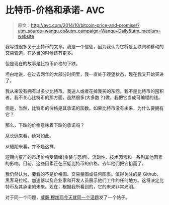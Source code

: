 # 比特币-价格和承诺- AVC

> 原文：<http://avc.com/2014/10/bitcoin-price-and-promise/?utm_source=wanqu.co&utm_campaign=Wanqu+Daily&utm_medium=website>

我写过很多关于比特币的文章。我是一个信徒，因为我认为它将是互联网和移动的交易管道，在适当的时候还有更多。

但是现在的故事是比特币价格的下跌。

坦白地说，在过去两年的大部分时间里，我一直处于观望状态，现在我又开始买进了。

我从来没有拥有过多少比特币。我送人或者花掉我买的东西。我不是比特币的囤积者。我不关心比特币的那方面，虽然很多(大多数？)做。我把它当成可编程的钱。

但是，当然，比特币的价格是其承诺的函数。如果比特币没有未来，为什么要拥有它？

那么，下跌的价格意味着下跌的承诺吗？

从长远来看，绝对如此。

从短期来看，并不是这样。

短期内资产的市场价格受情绪(贪婪与恐惧)、流动性、技术因素和一系列其他因素的影响。目前，这些因素正在压低比特币的价格。去年他们把它抬高了。

我仍然认为，要看的不是价格图、交易量图或任何图表。值得关注的是 Github、黑客马拉松、加速器以及企业家和开发人员展示他们工作的任何地方。这将决定比特币及其承诺的未来。现在，根据我所看到的，它的未来非常光明。

对于同一个问题，[威廉·穆加耶](https://twitter.com/wmougayar)[今天就同一个话题](http://startupmanagement.org/2014/10/07/why-bitcoins-price-is-irrelevant-to-its-success/)发了一个帖子。